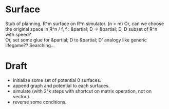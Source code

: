 # Surface
Stub of planning, R^m surface on R^n simulator. (n &gt; m)
Or, can we choose the original space in R^n / f, f : &partial; D &rightarrow; &partial; D, D subset of R^n with speed?  
Or, set some glue for &partial; D to &partial; D' analogy like generic lifegame?? Searching...

# Draft
* initialize some set of potential 0 surfaces.
* append graph and potential to each surfaces.
* simulate (with 2^k steps with shortcut on matrix operation, not on vector.).
* reverse some conditions.
